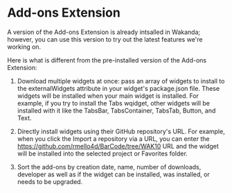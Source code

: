 Add-ons Extension
======

A version of the Add-ons Extension is already intsalled in Wakanda; however, you can use this version to try out the latest features we're working on. 

Here is what is different from the pre-installed version of the Add-ons Extension:

1. Download multiple widgets at once: pass an array of widgets to install to the externalWidgets attribute in your widget's package.json file. These widgets will  be installed when your main widget is installed. For example, if you try to install the Tabs wqidget, other widgets will be installed with it like the TabsBar, TabsContainer, TabsTab, Button, and Text.
 
2. Directly install widgets using their GitHub repository's URL. For example, when you click the Import a repository via a URL, you can enter the  https://github.com/rmello4d/BarCode/tree/WAK10 URL and the widget will be installed into the selected project or Favorites folder.

3. Sort the add-ons by creation date, name, number of downloads, developer as well as if the widget can be installed, was installed, or needs to be upgraded.

